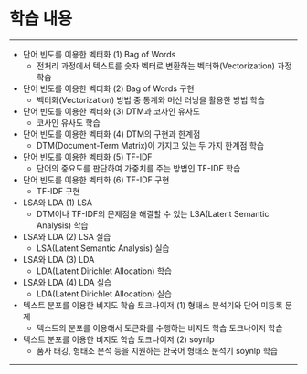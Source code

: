 # 학습 내용

---

- 단어 빈도를 이용한 벡터화 (1) Bag of Words
	- 전처리 과정에서 텍스트를 숫자 벡터로 변환하는 벡터화(Vectorization) 과정 학습
- 단어 빈도를 이용한 벡터화 (2) Bag of Words 구현
	- 벡터화(Vectorization) 방법 중 통계와 머신 러닝을 활용한 방법 학습
- 단어 빈도를 이용한 벡터화 (3) DTM과 코사인 유사도
	- 코사인 유사도 학습
- 단어 빈도를 이용한 벡터화 (4) DTM의 구현과 한계점
	- DTM(Document-Term Matrix)이 가지고 있는 두 가지 한계점 학습
- 단어 빈도를 이용한 벡터화 (5) TF-IDF
	- 단어의 중요도를 판단하여 가중치를 주는 방법인 TF-IDF 학습
- 단어 빈도를 이용한 벡터화 (6) TF-IDF 구현
	- TF-IDF 구현
- LSA와 LDA (1) LSA
	- DTM이나 TF-IDF의 문제점을 해결할 수 있는 LSA(Latent Semantic Analysis) 학습
- LSA와 LDA (2) LSA 실습
	- LSA(Latent Semantic Analysis) 실습
- LSA와 LDA (3) LDA
	- LDA(Latent Dirichlet Allocation) 학습
- LSA와 LDA (4) LDA 실습
	- LDA(Latent Dirichlet Allocation) 실습
- 텍스트 분포를 이용한 비지도 학습 토크나이저 (1) 형태소 분석기와 단어 미등록 문제
	- 텍스트의 분포를 이용해서 토큰화를 수행하는 비지도 학습 토크나이저 학습
- 텍스트 분포를 이용한 비지도 학습 토크나이저 (2) soynlp
	- 품사 태깅, 형태소 분석 등을 지원하는 한국어 형태소 분석기 soynlp 학습

---


